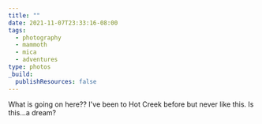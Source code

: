 ```yaml
---
title: ""
date: 2021-11-07T23:33:16-08:00
tags:
  - photography
  - mammoth
  - mica
  - adventures
type: photos
_build:
  publishResources: false
---
```


What is going on here?? I've been to Hot Creek before but never like this. Is this...a dream?
